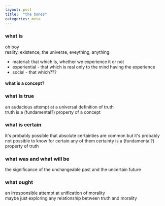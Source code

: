 ```yaml
---
layout: post
title:  "the bones"
categories: meta
---
```


### what is
  oh boy  
  reality, existence, the universe, eveything, anything
  * material: that which is, whether we experience it or not
  * experiential - that which is real only to the mind having the experience
  * social - that which???
  
#### what is a concept?

### what is true
  an audacious attempt at a universal definition of truth  
  truth is a (fundamental?) property of a concept

### what is certain
  it's probably possible that absolute certainties are common but it's probably not possible to know for certain any of them
  certainty is a (fundamental?) property of truth
  
### what was and what will be
  the significance of the unchangeable past and the uncertain future
  
### what ought
  an irresponsible attempt at unification of morality  
  maybe just exploring any relationship between truth and morality
    
  
